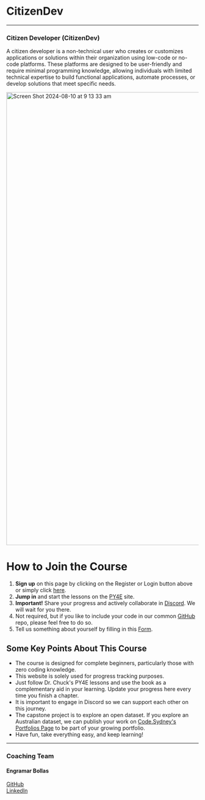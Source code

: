 # CitizenDev

---
### Citizen Developer (CitizenDev)

A citizen developer is a non-technical user who creates or customizes applications or solutions within their organization using low-code or no-code platforms. These platforms are designed to be user-friendly and require minimal programming knowledge, allowing individuals with limited technical expertise to build functional applications, automate processes, or develop solutions that meet specific needs.

<img width="1186" alt="Screen Shot 2024-08-10 at 9 13 33 am" src="https://github.com/user-attachments/assets/5768531f-28d6-471c-81f8-564d3b35040a">

# How to Join the Course

1. **Sign up** on this page by clicking on the Register or Login button above or simply click [here](https://citizendev.code.sydney/py4e).
2. **Jump in** and start the lessons on the [PY4E](https://www.py4e.com/lessons) site.
3. **Important!** Share your progress and actively collaborate in [Discord](https://discord.com/invite/buDgydz7J9). We will wait for you there.
4. Not required, but if you like to include your code in our common [GitHub](https://github.com/codesydney/citizendev-src) repo, please feel free to do so.
5. Tell us something about yourself by filling in this [Form](https://forms.gle/AoVFiC35zyZNSx8e8).

## Some Key Points About This Course

- The course is designed for complete beginners, particularly those with zero coding knowledge.
- This website is solely used for progress tracking purposes.
- Just follow Dr. Chuck's PY4E lessons and use the book as a complementary aid in your learning. Update your progress here every time you finish a chapter.
- It is important to engage in Discord so we can support each other on this journey.
- The capstone project is to explore an open dataset. If you explore an Australian dataset, we can publish your work on [Code.Sydney's Portfolios Page](https://www.code.sydney/portfolios) to be part of your growing portfolio.
- Have fun, take everything easy, and keep learning!

---
### Coaching Team
#### Engramar Bollas <br/>
[GitHub](https://github.com/engramar) <br/>
[LinkedIn](https://www.linkedin.com/in/engramarbollas/) <br/>
